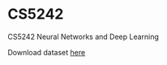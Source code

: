 # CS5242

CS5242 Neural Networks and Deep Learning

Download dataset [here](https://drive.google.com/open?id=13Je-c7SHbNUSBF_FvWZfFc8K9l0CfZ_v)
